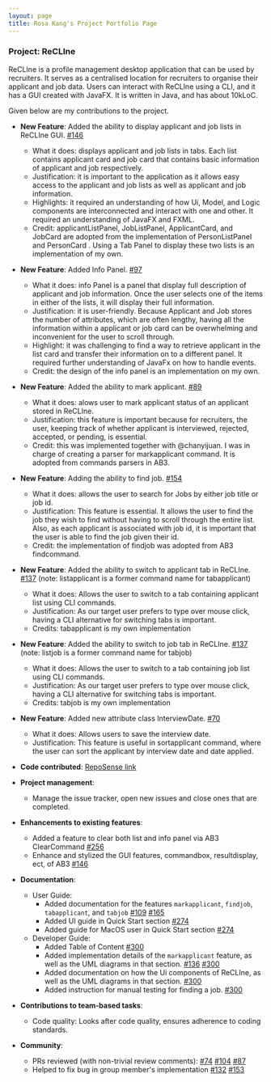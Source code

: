 ```yaml
---
layout: page
title: Rosa Kang's Project Portfolio Page
---
```


### Project: ReCLIne

ReCLIne is a profile management desktop application that can be used by recruiters. It serves as a centralised location for recruiters to organise their applicant and job data. Users can interact with ReCLIne using a CLI, and it has a GUI created with JavaFX. It is written in Java, and has about 10kLoC.

Given below are my contributions to the project.

* **New Feature**: Added the ability to display applicant and job lists in ReCLIne GUI. [\#146](https://github.com/AY2122S2-CS2103T-W15-1/tp/pull/146)
    * What it does: displays applicant and job lists in tabs. Each list contains applicant card and job card that contains basic information of applicant and job respectively.
    * Justification: it is important to the application as it allows easy access to the applicant and job lists as well as applicant and job information.
    * Highlights: it required an understanding of how Ui, Model, and Logic components are interconnected and interact with one and other. It required an understanding of JavaFX and FXML.
    * Credit: applicantListPanel, JobListPanel, ApplicantCard, and JobCard are adopted from the implementation of PersonListPanel and PersonCard . Using a Tab Panel to display these two lists is an implementation of my own.

* **New Feature**: Added Info Panel. [\#97](https://github.com/AY2122S2-CS2103T-W15-1/tp/pull/97)
    * What it does: info Panel is a panel that display full description of applicant and job information. Once the user selects one of the items in either of the lists, it will display their full information.
    * Justification: it is user-friendly. Because Applicant and Job stores the number of attributes, which are often lengthy, having all the information within a applicant or job card can be overwhelming and inconvenient for the user to scroll through.
    * Highlight: it was challenging to find a way to retrieve applicant in the list card and transfer their information on to a different panel. It required further understanding of JavaFx on how to handle events.
    * Credit: the design of the info panel is an implementation on my own.

* **New Feature**: Added the ability to mark applicant. [\#89](https://github.com/AY2122S2-CS2103T-W15-1/tp/pull/89)
    * What it does: alows user to mark applicant status of an applicant stored in ReCLIne.
    * Justification: this feature is important because for recruiters, the user, keeping track of whether applicant is interviewed, rejected, accepted, or pending, is essential.
    * Credit: this was implemented together with @chanyijuan. I was in charge of creating a parser for markapplicant command. It is adopted from commands parsers in AB3.

* **New Feature**: Adding the ability to find job. [\#154](https://github.com/AY2122S2-CS2103T-W15-1/tp/pull/154)
    * What it does: allows the user to search for Jobs by either job title or job id.
    * Justification: This feature is essential. It allows the user to find the job they wish to find without having to scroll through the entire list. Also, as each applicant is associated with job id, it is important that the user is able to find the job given their id.
    * Credit: the implementation of findjob was adopted from AB3 findcommand.

* **New Feature**: Added the ability to switch to applicant tab in ReCLIne. [\#137](https://github.com/AY2122S2-CS2103T-W15-1/tp/pull/137) (note: listapplicant is a former command name for tabapplicant)
    * What it does: Allows the user to switch to a tab containing applicant list using CLI commands.
    * Justification: As our target user prefers to type over mouse click, having a CLI alternative for switching tabs is important.
    * Credits: tabapplicant is my own implementation

* **New Feature**: Added the ability to switch to job tab in ReCLIne. [\#137](https://github.com/AY2122S2-CS2103T-W15-1/tp/pull/137) (note: listjob is a former command name for tabjob)
    * What it does: Allows the user to switch to a tab containing job list using CLI commands.
    * Justification: As our target user prefers to type over mouse click, having a CLI alternative for switching tabs is important.
    * Credits: tabjob is my own implementation

* **New Feature**: Added new attribute class InterviewDate. [\#70](https://github.com/AY2122S2-CS2103T-W15-1/tp/pull/70)
    * What it does: Allows users to save the interview date.
    * Justification: This feature is useful in sortapplicant command, where the user can sort the applicant by interview date and date applied.


* **Code contributed**: [RepoSense link](https://nus-cs2103-ay2122s2.github.io/tp-dashboard/?search=ro4k9&breakdown=true)


* **Project management**:
    * Manage the issue tracker, open new issues and close ones that are completed.


* **Enhancements to existing features**:
    * Added a feature to clear both list and info panel via AB3 ClearCommand  [\#256](https://github.com/AY2122S2-CS2103T-W15-1/tp/pull/256)
    * Enhance and stylized the GUI features, commandbox, resultdisplay, ect, of AB3 [\#146](https://github.com/AY2122S2-CS2103T-W15-1/tp/pull/146)


* **Documentation**:
    * User Guide:
        * Added documentation for the features `markapplicant`, `findjob`, `tabapplicant`, and `tabjob` [\#109](https://github.com/AY2122S2-CS2103T-W15-1/tp/pull/109/files) [\#165](https://github.com/AY2122S2-CS2103T-W15-1/tp/pull/165)
        * Added UI guide in Quick Start section [\#274](https://github.com/AY2122S2-CS2103T-W15-1/tp/pull/274)
        * Added guide for MacOS user in Quick Start section [\#274](https://github.com/AY2122S2-CS2103T-W15-1/tp/pull/274)
    * Developer Guide:
        * Added Table of Content [\#300](https://github.com/AY2122S2-CS2103T-W15-1/tp/pull/300)
        * Added implementation details of the `markapplicant` feature, as well as the UML diagrams in that section. [\#136](https://github.com/AY2122S2-CS2103T-W15-1/tp/pull/136) [\#300](https://github.com/AY2122S2-CS2103T-W15-1/tp/pull/300)
        * Added documentation on how the Ui components of ReCLIne, as well as the UML diagrams in that section. [\#300](https://github.com/AY2122S2-CS2103T-W15-1/tp/pull/300)
        * Added instruction for manual testing for finding a job. [\#300](https://github.com/AY2122S2-CS2103T-W15-1/tp/pull/300)


* **Contributions to team-based tasks**:
    * Code quality: Looks after code quality, ensures adherence to coding standards.

* **Community**:
    * PRs reviewed (with non-trivial review comments): [\#74](https://github.com/AY2122S2-CS2103T-W15-1/tp/pull/74) [\#104](https://github.com/AY2122S2-CS2103T-W15-1/tp/pull/104) [\#87](https://github.com/AY2122S2-CS2103T-W15-1/tp/pull/87)
    * Helped to fix bug in group member's implementation [\#132](https://github.com/AY2122S2-CS2103T-W15-1/tp/pull/132) [\#153](hhttps://github.com/AY2122S2-CS2103T-W15-1/tp/pull/153)
